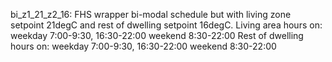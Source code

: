 bi_z1_21_z2_16: FHS wrapper bi-modal schedule but with living zone setpoint 21degC and rest of dwelling setpoint 16degC.
Living area hours on:
	weekday 7:00-9:30, 16:30-22:00
	weekend 8:30-22:00
Rest of dwelling hours on:
	weekday 7:00-9:30, 16:30-22:00
	weekend 8:30-22:00
